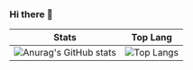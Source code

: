 ### Hi there 👋

| Stats | Top Lang |
| ----- | -------- |
| ![Anurag's GitHub stats](https://github-readme-stats.vercel.app/api?username=btrianurdin&show_icons=true&theme=radical) | ![Top Langs](https://github-readme-stats.vercel.app/api/top-langs/?username=btrianurdin&size_weight=0.5&count_weight=0.5&layout=compact) |
<!--
**btrianurdin/btrianurdin** is a ✨ _special_ ✨ repository because its `README.md` (this file) appears on your GitHub profile.

Here are some ideas to get you started:

- 🔭 I’m currently working on ...
- 🌱 I’m currently learning ...
- 👯 I’m looking to collaborate on ...
- 🤔 I’m looking for help with ...
- 💬 Ask me about ...
- 📫 How to reach me: ...
- 😄 Pronouns: ...
- ⚡ Fun fact: ...
-->
